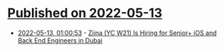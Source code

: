 # [Published on 2022-05-13](index.md)

* [2022-05-13, 01:00:53](https://news.ycombinator.com/item?id=31361983) - [Ziina (YC W21) Is Hiring for Senior+ iOS and Back End Engineers in Dubai](https://news.ycombinator.com/item?id=31361983)
